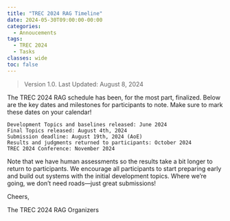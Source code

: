 ```yaml
---
title: "TREC 2024 RAG Timeline"
date: 2024-05-30T09:00:00-00:00
categories:
  - Annoucements
tags:
  - TREC 2024
  - Tasks
classes: wide
toc: false
---
```

> Version 1.0. Last Updated: August 8, 2024

The TREC 2024 RAG schedule has been, for the most part, finalized.
Below are the key dates and milestones for participants to note. 
Make sure to mark these dates on your calendar!

```
Development Topics and baselines released: June 2024
Final Topics released: August 4th, 2024
Submission deadline: August 19th, 2024 (AoE)
Results and judgments returned to participants: October 2024
TREC 2024 Conference: November 2024
```

Note that we have human assessments so the results take a bit longer to return to participants.
We encourage all participants to start preparing early and build out systems  with the initial development topics.
Where we’re going, we don’t need roads—just great submissions!

Cheers,

The TREC 2024 RAG Organizers
